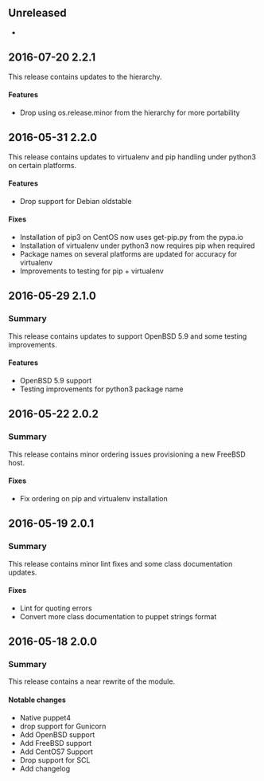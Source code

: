 ## Unreleased
 - 

## 2016-07-20 2.2.1
This release contains updates to the hierarchy.

#### Features
  - Drop using os.release.minor from the hierarchy for more portability

## 2016-05-31 2.2.0
This release contains updates to virtualenv and pip handling under python3 on
certain platforms.

#### Features
 - Drop support for Debian oldstable

#### Fixes
 - Installation of pip3 on CentOS now uses get-pip.py from the pypa.io
 - Installation of virtualenv under python3 now requires pip when required
 - Package names on several platforms are updated for accuracy for virtualenv
 - Improvements to testing for pip + virtualenv


## 2016-05-29 2.1.0
### Summary
This release contains updates to support OpenBSD 5.9 and some testing improvements.

#### Features
 - OpenBSD 5.9 support
 - Testing improvements for python3 package name

## 2016-05-22 2.0.2
### Summary
This release contains minor ordering issues provisioning a new FreeBSD host.

#### Fixes
 - Fix ordering on pip and virtualenv installation

## 2016-05-19 2.0.1
### Summary
This release contains minor lint fixes and some class documentation updates.

#### Fixes
 - Lint for quoting errors
 - Convert more class documentation to puppet strings format

## 2016-05-18 2.0.0
### Summary
This release contains a near rewrite of the module.

#### Notable changes
 - Native puppet4
 - drop support for Gunicorn
 - Add OpenBSD support
 - Add FreeBSD support
 - Add CentOS7 Support
 - Drop support for SCL
 - Add changelog


